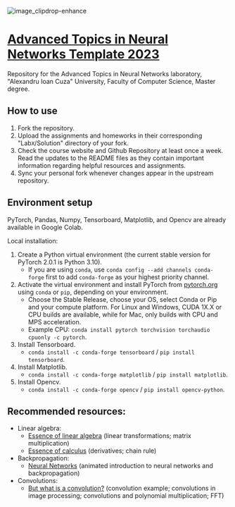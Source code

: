 ![image_clipdrop-enhance](https://github.com/Tensor-Reloaded/Advanced-Topics-in-Neural-Networks-Template-2023/assets/8055539/5965f7aa-34ad-4899-b2af-be3cc084cb96)

# [Advanced Topics in Neural Networks Template 2023](https://sites.google.com/view/atnn)

Repository for the Advanced Topics in Neural Networks laboratory, "Alexandru Ioan Cuza" University, Faculty of Computer Science, Master degree.


## How to use

1. Fork the repository.
2. Upload the assignments and homeworks in their corresponding "Lab`X`/Solution" directory of your fork.
3. Check the course website and Github Repository at least once a week. Read the updates to the README files as they contain important information regarding helpful resources and assignments.
4. Sync your personal fork whenever changes appear in the upstream repository.

## Environment setup

PyTorch, Pandas, Numpy, Tensorboard, Matplotlib, and Opencv are already available in Google Colab.

Local installation: 
1. Create a Python virtual environment (the current stable version for PyTorch 2.0.1 is Python 3.10).
    * If you are using `conda`, use `conda config --add channels conda-forge` first to add `conda-forge` as your highest priority channel.
3. Activate the virtual environment and install PyTorch from [pytorch.org](https://pytorch.org/get-started/locally/) using `conda` or `pip`, depending on your environment.
    * Choose the Stable Release, choose your OS, select Conda or Pip and your compute platform. For Linux and Windows, CUDA 1X.X or CPU builds are available, while for Mac, only builds with CPU and MPS acceleration.
    * Example CPU: ```conda install pytorch torchvision torchaudio cpuonly -c pytorch```.
4. Install Tensorboard.
    * `conda install -c conda-forge tensorboard` / `pip install tensorboard`.
5. Install Matplotlib.
    * `conda install -c conda-forge matplotlib` / `pip install matplotlib`.
6. Install Opencv.
    * `conda install -c conda-forge opencv` / `pip install opencv-python`.


## Recommended resources:

- Linear algebra:
   * [Essence of linear algebra](https://www.youtube.com/playlist?list=PLZHQObOWTQDPD3MizzM2xVFitgF8hE_ab) (linear transformations; matrix multiplication)
   * [Essence of calculus](https://www.youtube.com/playlist?list=PLZHQObOWTQDMsr9K-rj53DwVRMYO3t5Yr) (derivatives; chain rule)
- Backpropagation:
   * [Neural Networks](https://www.youtube.com/playlist?list=PLZHQObOWTQDNU6R1_67000Dx_ZCJB-3pi) (animated introduction to neural networks and backpropagation)
- Convolutions:
   * [But what is a convolution?](https://www.youtube.com/watch?v=KuXjwB4LzSA) (convolution example; convolutions in image processing; convolutions and polynomial multiplication; FFT)
